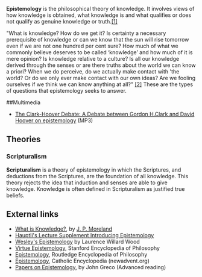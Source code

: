 **Epistemology** is the philosophical theory of knowledge. It
involves views of how knowledge is obtained, what knowledge is and
what qualifies or does not qualify as genuine knowledge or
truth.[[1]](http://education.yahoo.com/reference/dictionary/entry/epistemology)

"What is knowledge? How do we get it? Is certainty a necessary
prerequisite of knowledge or can we know that the sun will rise
tomorrow even if we are not one hundred per cent sure? How much of
what we commonly believe deserves to be called ‘knowledge’ and how
much of it is mere opinion? Is knowledge relative to a culture? Is
all our knowledge derived through the senses or are there truths
about the world we can know a priori? When we do perceive, do we
actually make contact with 'the world? Or do we only ever make
contact with our own ideas? Are we fooling ourselves if we think we
can know anything at all?"
[[2]](http://www.philosophy.leeds.ac.uk/Philosophy%20undergraduate/Level2/2421%20Intro%20to%20Epistemology.htm)
These are the types of questions that epistemology seeks to
answer.

##Multimedia

-   [The Clark-Hoover Debate: A Debate between Gordon H.Clark and David Hoover on epistemology](http://www.trinitylectures.org/MP3/The_Clark-Hoover_Debate.mp3)
    (MP3)

## Theories

### Scripturalism

**Scripturalism** is a theory of epistemology in which the
Scriptures, and deductions from the Scriptures, are the foundation
of all knowledge. This theory rejects the idea that induction and
senses are able to give knowledge. Knowledge is often defined in
Scripturalism as justified true beliefs.

## External links

-   [What is Knowledge?](http://www.scriptoriumdaily.com/2008/02/25/what-is-knowledge/),
    by [J. P. Moreland](J._P._Moreland "J. P. Moreland")
-   [Hauptli's Lecture Supplement Introducing Epistemology](http://www.fiu.edu/~hauptli/IntroductiontoEpistemology.html)
-   [Wesley's Epistemology](http://wesley.nnu.edu/wesleyan_theology/theojrnl/06-10/10-5.htm)
    by Laurence Willard Wood
-   [Virtue Epistemology](http://plato.stanford.edu/entries/epistemology-virtue/),
    Stanford Encyclopedia of Philosophy
-   [Epistemology](http://www.rep.routledge.com/article/P059),
    Routledge Encyclopedia of Philosophy
-   [Epistemology](http://www.newadvent.org/cathen/05506a.htm),
    Catholic Encyclopedia (newadvent.org)
-   [Papers on Epistemology](http://www.fordham.edu/philosophy/greco/papers.htm),
    by John Greco (Advanced reading)




